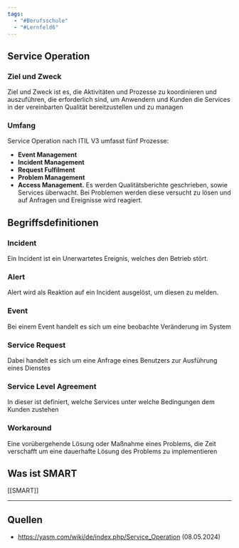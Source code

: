 ```yaml
---
tags:
  - "#Berufsschule"
  - "#Lernfeld6"
---
```

## Service Operation
### Ziel und Zweck
Ziel und Zweck ist es, die Aktivitäten und Prozesse zu koordinieren und auszuführen, die erforderlich sind, um Anwendern und Kunden die Services in der vereinbarten Qualität bereitzustellen und zu managen
### Umfang
Service Operation nach ITIL V3 umfasst fünf Prozesse:
- **Event Management**
- **Incident Management**
- **Request Fulfilment**
- **Problem Management**
- **Access Management.**
Es werden Qualitätsberichte geschrieben, sowie Services überwacht. Bei Problemen werden diese versucht zu lösen und auf Anfragen und Ereignisse wird reagiert.


## Begriffsdefinitionen
### Incident 
Ein Incident ist ein Unerwartetes Ereignis, welches den Betrieb stört.
### Alert
Alert wird als Reaktion auf ein Incident ausgelöst, um diesen zu melden.
### Event
Bei einem Event handelt es sich um eine beobachte Veränderung im System
### Service Request
Dabei handelt es sich um eine Anfrage eines Benutzers zur Ausführung eines Dienstes
### Service Level Agreement
In dieser ist definiert, welche Services unter welche Bedingungen dem Kunden zustehen
### Workaround
Eine vorübergehende Lösung oder Maßnahme eines Problems, die Zeit verschafft um eine dauerhafte Lösung des Problems zu implementieren

## Was ist SMART
[[SMART]]


---
## Quellen
+ https://yasm.com/wiki/de/index.php/Service_Operation (08.05.2024)